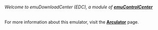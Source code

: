 ###### Welcome to emuDownloadCenter (EDC), a module of [**emuControlCenter**](https://github.com/PhoenixInteractiveNL/emuControlCenter/wiki/)

For more information about this emulator, visit the [**Arculator**](https://github.com/PhoenixInteractiveNL/emuDownloadCenter/wiki/Emulator-arculator#menu) page.
